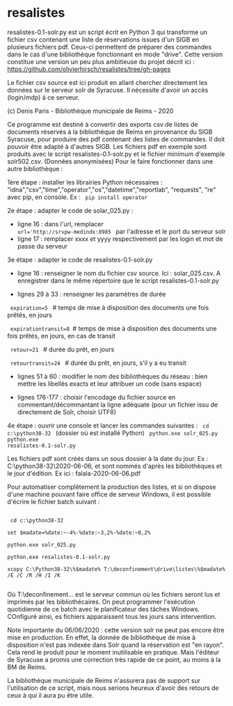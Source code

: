 # resalistes
resalistes-0.1-solr.py est un script écrit en Python 3 qui transforme un fichier csv contenant une liste de réservations issues d'un SIGB en plusieurs fichiers pdf. Ceux-ci permettent de préparer des commandes dans le cas d'une bibliothèque fonctionnant en mode "drive". Cette version constitue une version un peu plus ambitieuse du projet décrit ici : https://github.com/olivierhirsch/resalistes/tree/gh-pages

Le fichier csv source est ici produit en allant chercher directement les données sur le serveur solr de Syracuse. Il nécessite d'avoir un accès (login/mdp) à ce serveur.

(c) Denis Paris - Bibliothèque municipale de Reims - 2020


Ce programme est destiné à convertir des exports csv de listes de documents réservés à la bibliothèque de Reims en provenance du SIGB Syracuse, pour produire des pdf contenant des listes de commandes. Il doit pouvoir être adapté à d'autres SIGB. Les fichiers pdf en exemple sont produits avec le script resalistes-0.1-solr.py et le fichier minimum d'exemple solr502.csv. (Données anonymisées)
Pour le faire fonctionner dans une autre bibliothèque :

1ère étape : installer les librairies Python nécessaires : "idna","csv","time","operator","os","datetime","reportlab", "requests", "re" avec pip, en console.
Ex : <code> pip install operator </code>

2e étape : adapter le code de solar_025.py :
- ligne 16 : dans l'url, remplacer 
<code> url='http://srvpw-medindx:8985 </code> par l'adresse et le port du serveur solr
- ligne 17 : remplacer xxxx et yyyy respectivement par les login et mot de passe du serveur

3e étape : adapter le code de resalistes-0.1-solr.py
- ligne 16 : renseigner le nom du fichier csv source. Ici : solar_025.csv. A enregistrer dans le même répertoire que le script resalistes-0.1-solr.py

- lignes 29 à 33 : renseigner les paramètres de durée

 <code> expiration=5 </code> # temps de mise à disposition des documents une fois prêtés, en jours

  <code> expirationtransit=8 </code># temps de mise à disposition des documents une fois prêtés, en jours, en cas de transit

  <code> retour=21 </code> # durée du prêt, en jours

  <code> retourtransit=24 </code> # durée du prêt, en jours, s'il y a eu transit

- lignes 51 à 60 : modifier le nom des bibliothèques du réseau : bien mettre les libellés exacts et leur attribuer un code (sans espace)

- lignes 176-177 : choisir l'encodage du fichier source en commentant/décommantant la ligne adéquate (pour un fichier issu de directement de Solr, choisir UTF8)

4e étape : ouvrir une console et lancer les commandes suivantes :
<code> cd c:\python38-32 </code> (dossier où est installé Python) </code>
<code> python.exe solr_025.py </code>
<code> python.exe resalistes-0.1-solr.py </code>

Les fichiers pdf sont créés dans un sous dossier à la date du jour. Ex : C:\python38-32\2020-06-06, et sont nommés d'après les bibliothèques et le jour d'édition. Ex ici : falala-2020-06-06.pdf

Pour automatiser complètement la production des listes, et si on dispose d'une machine pouvant faire office de serveur Windows, il est possible d'écrire le fichier batch suivant :

<code>
<div> cd c:\python38-32 </div>
<div>set $madate=%date:~-4%-%date:~3,2%-%date:~0,2%  </div>
<div>python.exe solr_025.py </div>
<div>python.exe resalistes-0.1-solr.py </div>
<div>xcopy C:\Python38-32\%$madate% T:\deconfinement\drive\listes\%$madate% /E /C /R /H /I /K </div>
</code>

Où T:\deconfinement... est le serveur commun où les fichiers seront lus et imprimés par les bibliothécaires. On peut programmer l'exécution quotidienne de ce batch avec le planificateur des tâches Windows. COnfiguré ainsi, es fichiers apparaissent tous les jours sans intervention.

Note importante du 06/06/2020 : cette version solr ne peut pas encore être mise en production. En effet, la donnée de bibliothèque de mise à disposition n'est pas indexée dans Solr quand la réservation est "en rayon". Cela rend le produit pour le moment inutilisable en pratique. Mais l'éditeur de Syracuse a promis une correction très rapide de ce point, au moins à la BM de Reims.

La bibliothèque municipale de Reims n'assurera pas de support sur l'utilisation de ce script, mais nous serions heureux d'avoir des retours de ceux à qui il aura pu être utile.
